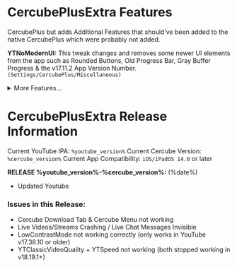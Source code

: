 # CercubePlusExtra Features
CercubePlus but adds Additional Features that should’ve been added to the native CercubePlus which were probably not added.

**YTNoModernUI:** This tweak changes and removes some newer UI elements from the app such as Rounded Buttons, Old Progress Bar, Gray Buffer Progress & the v17.11.2 App Version Number. `(Settings/CercubePlus/Miscellaneous)`
<details>
<summary>More Features...</summary>

**LowContrastMode:** This tweak dims the new YouTube UI changes on labels and icons that was first introduced way back in 2020 August/September, which can be such an eyesore when navigating the YouTube app. (Tweak made by arichorn) `(Settings/CercubePlus/Theme Options)`

**YouMute:** Mute/unmute videos in YouTube directly. `(Settings/YouMute)`

**iPadLayout:** Gives iPhone users the ability to use the iPad’s Interface and the ability to use some of the YouTube features that are not on iPhone. `(Settings/CercubePlus/Miscellaneous)`

**iPhoneLayout:** Gives iPad users the ability to create YouTube Shorts and the ability to use the buggy iPhone layout. using it in split view mode or stage manager mode is recommended for a better experience. `(Settings/CercubePlus/Miscellaneous)`

**HideSponsorBlockButton:** Hide the SponsorBlock Button shown in the Navigation Bar. (Option by Dayanch96) `(Settings/CercubePlus/Miscellaneous)`

**DisableWifiRelatedSettings:** You can toggle this to remove all of those sections that shows up via internet such as Try New Features, Autoplay, History, Privacy & etc, and this can be used for toggling if the option will help remove some of the sections you don't want in the app. `(Settings/CercubePlus/Miscellaneous)`

**HideShadowOverlayButtons:** want to remove shadow overlay on the buttons used in the video player? Then toggle this to remove the Shadow Overlay on the buttons Play/Pause, Previous, Next, Rewind, Forward.

**YTNoHeatwaves:** Turns off the Heatwaves Feature in the video player. `(Settings/CercubePlus/Video Player Overlay Controls)`

**YTNoUpgradeDialog:** Disables the Upgrade Dialog so you won’t be prompted to update the app.

**YTAppVersionSpoofer:** the ability to spoof the App Version of the YouTube App to any version and this tweak can also be used to fix tweaks and downgrade the ui if you hate the new ui interface. `(Settings > CercubePlus > Miscellaneous)`

**etc..**
</details>

# CercubePlusExtra Release Information
Current YouTube IPA: `%youtube_version%`
Current Cercube Version: `%cercube_version%`
Current App Compatibility: `iOS/iPadOS 14.0` or later

**RELEASE %youtube_version%-%cercube_version%:** (%date%)

- Updated Youtube

### Issues in this Release:
- Cercube Download Tab & Cercube Menu not working
- Live Videos/Streams Crashing / Live Chat Messages Invisible
- LowContrastMode not working correctly (only works in YouTube v17.38.10 or older)
- YTClassicVideoQuality + YTSpeed not working (both stopped working in v18.19.1+)
